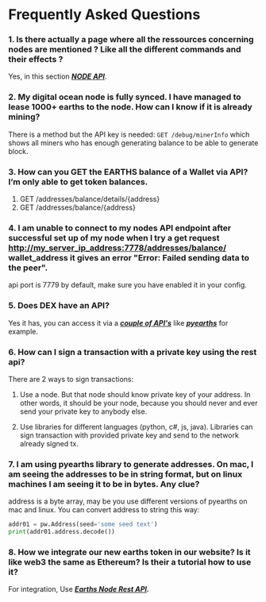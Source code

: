 # Frequently Asked Questions

### 1. Is there actually a page where all the ressources concerning nodes are mentioned ? Like all the different commands and their effects ?

Yes, in this section [_**NODE API**_](/earths-api-and-sdk/earths-node-rest-api.md).

### 2. My digital ocean node is fully synced. I have managed to lease 1000+ earths to the node. How can I know if it is already mining?

There is a method but the API key is needed: `GET /debug/minerInfo` which shows all miners who has enough generating balance to be able to generate block.

### 3. How can you GET the EARTHS balance of a Wallet via API? I’m only able to get token balances.

1. GET /addresses/balance/details/{address} 
2. GET /addresses/balance/{address}

### 4. I am unable to connect to my nodes API endpoint after successful set up of my node when I try a get request [http://my\_server\_ip\_address:7778/addresses/balance/](http://my_server_ip_address:7778/addresses/balance/) wallet\_address it gives an error "Error: Failed sending data to the peer".

api port is 7779 by default, make sure you have enabled it in your config.

### 5. Does DEX have an API?

Yes it has, you can access it via a [_**couple of API's**_](/earths-api-and-sdk/dex-api.md) like [_**pyearths**_](/earths-api-and-sdk/client-libraries/pyearths.md) for example.

### 6. How can I sign a transaction with a private key using the rest api?

There are 2 ways to sign transactions:

1. Use a node. But that node should know private key of your address. In other words, it should be your node, because you should never and ever send your private key to anybody else.

2. Use libraries for different languages \(python, c\#, js, java\). Libraries can sign transaction with provided private key and send to the network already signed tx.

### 7. I am using pyearths library to generate addresses. On mac, I am seeing the addresses to be in string format, but on linux machines I am seeing it to be in bytes. Any clue?

address is a byte array, may be you use different versions of pyearths on mac and linux. You can convert address to string this way:

```py
addr01 = pw.Address(seed='some seed text')
print(addr01.address.decode())
```

### 8. How we integrate our new earths token in our website? Is it like web3 the same as Ethereum? Is their a tutorial how to use it?

For integration, Use [_**Earths Node Rest API**_](/earths-api-and-sdk/earths-node-rest-api.md)_**.**_


